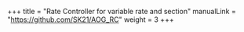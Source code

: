 +++
title = "Rate Controller for variable rate and section"
manualLink = "https://github.com/SK21/AOG_RC"
weight = 3
+++
